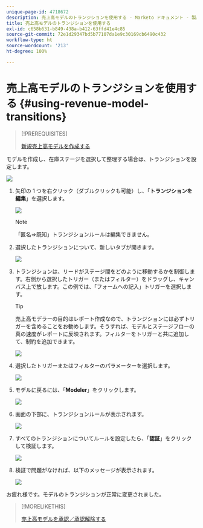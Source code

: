 ```yaml
---
unique-page-id: 4718672
description: 売上高モデルのトランジションを使用する - Marketo ドキュメント - 製品ドキュメント
title: 売上高モデルのトランジションを使用する
exl-id: c658b631-b849-438a-b412-63ffd41e4c85
source-git-commit: 72e1d29347bd5b77107da1e9c30169cb6490c432
workflow-type: ht
source-wordcount: '213'
ht-degree: 100%

---
```


# 売上高モデルのトランジションを使用する {#using-revenue-model-transitions}

>[!PREREQUISITES]
>
>[新規売上高モデルを作成する](/help/marketo/product-docs/reporting/revenue-cycle-analytics/revenue-cycle-models/create-a-new-revenue-model.md)

モデルを作成し、在庫ステージを選択して整理する場合は、トランジションを設定します。

![](assets/one-2.png)

1. 矢印の 1 つを右クリック（ダブルクリックも可能）し、「**トランジションを編集**」を選択します。

   ![](assets/two-2.png)

   >[!NOTE]
   >
   >「匿名⇒既知」トランジションルールは編集できません。

1. 選択したトランジションについて、新しいタブが開きます。

   ![](assets/three-1.png)

1. トランジションは、リードがステージ間をどのように移動するかを制御します。右側から選択したトリガー（またはフィルター）をドラッグし、キャンバス上で放します。この例では、「フォームへの記入」トリガーを選択します。

   >[!TIP]
   >
   >売上高モデラーの目的はレポート作成なので、トランジションには必ずトリガーを含めることをお勧めします。そうすれば、モデルとステージフローの真の速度がレポートに反映されます。フィルターをトリガーと共に追加して、制約を追加できます。

   ![](assets/four-2.png)

1. 選択したトリガーまたはフィルターのパラメーターを選択します。

   ![](assets/five-2.png)

1. モデルに戻るには、「**Modeler**」をクリックします。

   ![](assets/six.png)

1. 画面の下部に、トランジションルールが表示されます。

   ![](assets/seven.png)

1. すべてのトランジションについてルールを設定したら、「**認証**」をクリックして検証します。

   ![](assets/eight.png)

1. 検証で問題がなければ、以下のメッセージが表示されます。

   ![](assets/nine.png)

お疲れ様です。モデルのトランジションが正常に変更されました。

>[!MORELIKETHIS]
>
>[売上高モデルを承認／承認解除する](/help/marketo/product-docs/reporting/revenue-cycle-analytics/revenue-cycle-models/approve-unapprove-a-revenue-model.md)
